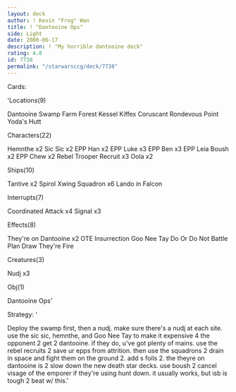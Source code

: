```yaml
---
layout: deck
author: ! Kevin "Frog" Wan
title: ! "Dantooine Ops"
side: Light
date: 2000-06-17
description: ! "My horrible dantooine deck"
rating: 4.0
id: 7738
permalink: "/starwarsccg/deck/7738"
---
```

Cards: 

'Locations(9)

Dantooine
Swamp
Farm
Forest
Kessel
Kiffex
Coruscant
Rondevous Point
Yoda's Hutt

Characters(22)

Hemnthe x2
Sic Sic x2
EPP Han x2
EPP Luke x3
EPP Ben x3
EPP Leia
Boush x2
EPP Chew x2
Rebel Trooper Recruit x3
Oola x2

Ships(10)

Tantive x2
Spirol
Xwing Squadron x6
Lando in Falcon

Interrupts(7)

Coordinated Attack x4
Signal x3

Effects(8)

They're on Dantooine x2
OTE
Insurrection
Goo Nee Tay
Do Or Do Not
Battle Plan
Draw They're Fire

Creatures(3)

Nudj x3

Obj(1)

Dantooine Ops'

Strategy: '

Deploy the swamp first, then a nudj. make sure there's a nudj at each site. use the sic sic, hemnthe, and Goo Nee Tay to make it expensive 4 the opponent 2 get 2 dantooine. if they do, u've got plenty of mains. use the rebel recruits 2 save ur epps from attrition. then use the squadrons 2 drain in space and fight them on the ground 2. add s foils 2. the theyre on dantooine is 2 slow down the new death star decks. use boush 2 cancel visage of the emporer if they're using hunt down. it usually works, but isb is tough 2 beat w/ this.'
